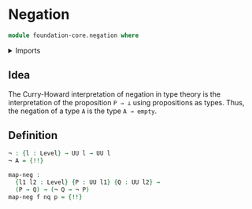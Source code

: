 # Negation

```agda
module foundation-core.negation where
```

<details><summary>Imports</summary>

```agda
open import foundation.universe-levels

open import foundation-core.empty-types
```

</details>

## Idea

The Curry-Howard interpretation of negation in type theory is the interpretation
of the proposition `P ⇒ ⊥` using propositions as types. Thus, the negation of a
type `A` is the type `A → empty`.

## Definition

```agda
¬ : {l : Level} → UU l → UU l
¬ A = {!!}

map-neg :
  {l1 l2 : Level} {P : UU l1} {Q : UU l2} →
  (P → Q) → (¬ Q → ¬ P)
map-neg f nq p = {!!}
```
